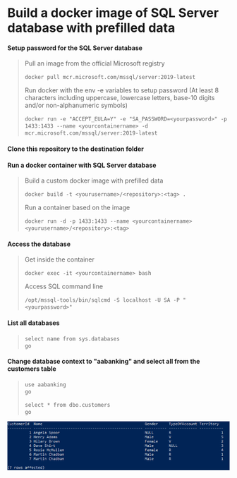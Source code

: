 # Build a docker image of SQL Server database with prefilled data

#### Setup password for the SQL Server database
> Pull an image from the official Microsoft registry 
> ```
> docker pull mcr.microsoft.com/mssql/server:2019-latest
> ```
> 
> Run docker with the env -e variables to setup password (At least 8 characters including uppercase, lowercase letters, base-10 digits and/or non-alphanumeric symbols)
> ```
> docker run -e "ACCEPT_EULA=Y" -e "SA_PASSWORD=<yourpassword>" -p 1433:1433 --name <yourcontainername> -d mcr.microsoft.com/mssql/server:2019-latest
> ```

#### Clone this repository to the destination folder

#### Run a docker container with SQL Server database
> Build a custom docker image with prefilled data
> ```
> docker build -t <yourusername>/<repository>:<tag> .
> ```
> 
> Run a container based on the image
> ```
> docker run -d -p 1433:1433 --name <yourcontainername> <yourusername>/<repository>:<tag>
> ```

#### Access the database
> Get inside the container
> ```
> docker exec -it <yourcontainername> bash
> ```
> 
> Access SQL command line
> ```
> /opt/mssql-tools/bin/sqlcmd -S localhost -U SA -P "<yourpassword>"

#### List all databases
> ```
> select name from sys.databases
> go
> ```

#### Change database context to "aabanking" and select all from the customers table
> ```
> use aabanking
> go
> ```
>
> ```
> select * from dbo.customers
> go
> ```
![aabanking database](customers.png)

